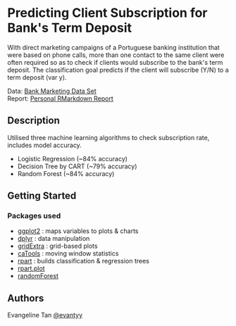 # Predicting Client Subscription for Bank's Term Deposit

With direct marketing campaigns of a Portuguese banking institution that were based on phone calls,  more than one contact to the same client were often required so as to check if clients would subscribe to the bank's term deposit.
The classification goal predicts if the client will subscribe (Y/N) to a term deposit (var y).

Data: [Bank Marketing Data Set](https://archive.ics.uci.edu/ml/datasets/Bank+Marketing) <br>
Report: [Personal RMarkdown Report](https://evantyy.github.io/client-subscription-predict/)

## Description

Utilised three machine learning algorithms to check subscription rate, includes model accuracy.
- Logistic Regression (~84% accuracy)
- Decision Tree by CART (~79% accuracy)
- Random Forest (~84% accuracy)

## Getting Started

### Packages used

* [ggplot2](https://cran.r-project.org/package=ggplot2/ggplot2.pdf) : maps variables to plots & charts
* [dplyr](https://cran.r-project.org/web/packages/dplyr/dplyr.pdf) : data manipulation
* [gridExtra](https://cran.r-project.org/web/packages/gridExtra/gridExtra.pdf) : grid-based plots
* [caTools](https://cran.r-project.org/web/packages/caTools/caTools.pdf) : moving window statistics
* [rpart](https://cran.r-project.org/web/packages/rpart/rpart.pdf) : builds classification & regression trees
* [rpart.plot](https://cran.r-project.org/web/packages/rpart.plot/rpart.plot.pdf)
* [randomForest](https://cran.r-project.org/web/packages/randomForest/randomForest.pdf)


## Authors

Evangeline Tan
[@evantyy](https://github.com/evantyy)
